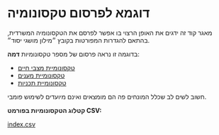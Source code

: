 # דוגמא לפרסום טקסונומיה

מאגר קוד זה ידגים את האופן הרצוי בו אפשר לפרסם את הטקסונומיה המשרדית, בהתאם להגדרות המפורטות בקובץ ״מילון מושגי יסוד״.

בדוגמה זו נראה פרסום של מספר טקסונומיות **דמה**:

- [טקסונומיית מצבי חיים](situations/)
- [טקסונומיית מענים](responses/)
- [טקסונומיית תכניות](programs/)

חשוב לשים לב שכלל המונחים פה הם מומצאים ואינם מיועדים לשימוש פומבי.

**קטלוג הטקסונומיות בפורמט CSV:**

[index.csv](index.csv)